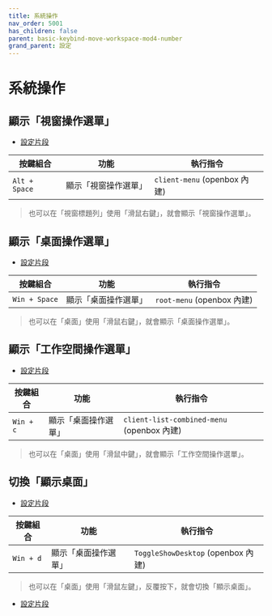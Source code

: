 ```yaml
---
title: 系統操作
nav_order: 5001
has_children: false
parent: basic-keybind-move-workspace-mod4-number
grand_parent: 設定
---
```



# 系統操作


## 顯示「視窗操作選單」

* [設定片段](https://github.com/samwhelp/note-about-openbox/tree/gh-pages/_demo/config/openbox-config/basic-keybind-move-workspace-mod4-number/share/gen/openbox-gen-rcSection/Keybind/MenuClient.php)

| 按鍵組合           | 功能        | 執行指令             |
| ----------------- | ------------ | -------------------- |
| `Alt + Space`  | 顯示「視窗操作選單」 | `client-menu` (openbox 內建) |

> 也可以在「視窗標題列」使用「滑鼠右鍵」，就會顯示「視窗操作選單」。


## 顯示「桌面操作選單」

* [設定片段](https://github.com/samwhelp/note-about-openbox/tree/gh-pages/_demo/config/openbox-config/basic-keybind-move-workspace-mod4-number/share/gen/openbox-gen-rcSection/Keybind/MenuRoot.php)

| 按鍵組合           | 功能        | 執行指令             |
| ----------------- | ------------ | -------------------- |
| `Win + Space`  | 顯示「桌面操作選單」 | `root-menu` (openbox 內建) |

> 也可以在「桌面」使用「滑鼠右鍵」，就會顯示「桌面操作選單」。


## 顯示「工作空間操作選單」

* [設定片段](https://github.com/samwhelp/note-about-openbox/tree/gh-pages/_demo/config/openbox-config/basic-keybind-move-workspace-mod4-number/share/gen/openbox-gen-rcSection/Keybind/MenuClientList.php)

| 按鍵組合           | 功能        | 執行指令             |
| ----------------- | ------------ | -------------------- |
| `Win + c`  | 顯示「桌面操作選單」 | `client-list-combined-menu` (openbox 內建) |

> 也可以在「桌面」使用「滑鼠中鍵」，就會顯示「工作空間操作選單」。


## 切換「顯示桌面」

* [設定片段](https://github.com/samwhelp/note-about-openbox/tree/gh-pages/_demo/config/openbox-config/basic-keybind-move-workspace-mod4-number/share/gen/openbox-gen-rcSection/Keybind/SystemToggleShowDesktop.php)

| 按鍵組合           | 功能        | 執行指令             |
| ----------------- | ------------ | -------------------- |
| `Win + d`  | 顯示「桌面操作選單」 | `ToggleShowDesktop` (openbox 內建) |

> 也可以在「桌面」使用「滑鼠左鍵」，反覆按下，就會切換「顯示桌面」。

* [設定片段](https://github.com/samwhelp/note-about-openbox/tree/gh-pages/_demo/config/openbox-config/basic-keybind-move-workspace-mod4-number/share/gen/openbox-gen-rcSection/Mousebind/Root.php#L7)
